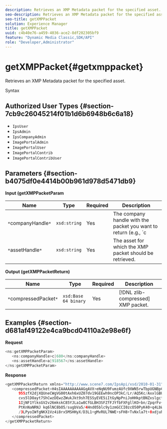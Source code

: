 ```yaml
---
description: Retrieves an XMP Metadata packet for the specified asset.
seo-description: Retrieves an XMP Metadata packet for the specified asset.
seo-title: getXMPPacket
solution: Experience Manager
title: getXMPPacket
uuid: c4b40e76-a459-4036-ace2-8df202305bf9
feature: "Dynamic Media Classic,SDK/API"
role: "Developer,Administrator"
---
```


# getXMPPacket{#getxmppacket}

Retrieves an XMP Metadata packet for the specified asset.

 Syntax 

## Authorized User Types {#section-7cb9c26045214f01b1d6b6948b6c6a18}

* `IpsUser` 
* `IpsAdmin` 
* `IpsCompanyAdmin` 
* `ImagePortalAdmin` 
* `ImagePortalUser` 
* `ImagePortalContrib` 
* `ImagePortalContribUser`

## Parameters {#section-b4075df0e4414b00b961d978d5471db9}

**Input (getXMPPacketParam** 

|  Name  | Type  | Required  | Description  |
|---|---|---|---|
|  `*`companyHandle`*`  | `xsd:string`  | Yes  |The company handle with the packet you want to return (e.g., `c|656`).  |
|  `*`assetHandle`*`  | `xsd:string`  | Yes  | The asset for which the XMP packet should be retrieved.  |

**Output (getXMPPacketReturn)** 

|  Name  | Type  | Required  | Description  |
|---|---|---|---|
|  `*`compressedPacket`*`  | `xsd:Base 64 binary`  | Yes  | [!DNL zlib-compressed] XMP packet.  |

## Examples {#section-d681af49122e4ca9bcd04110a2e98e6f}

**Request** 

```java
<ns:getXMPPacketParam>
   <ns:companyHandle>c|680</ns:companyHandle>
   <ns:assetHandle>a|918567</ns:assetHandle>
</ns:getXMPPacketParam>
```

**Response** 

```java
<getXMPPacketReturn xmlns="http://www.scene7.com/IpsApi/xsd/2010-01-31">
   <compressedPacket>H4sIAAAAAAAAAAGqAVX+eNqNU9FumzAUfc9XWN5rwTbpUGNBpC3RtpdqU9NOe3XABTRsU9sM8vezMUUp6qQhhDg+
      955zfX2djXQUneCWgVG00tAxh6xUZ07dv19GEEwh9ncOP3kC/Lr/AQ5Kc/AxxlGBUwxSEpPtLUm3NyDBeIdIghISkTuKU3qLwfzA/QZkunymD8
      cvs5lDOayt7ShCwzDEwzZWukJkt9sh7ESSyEVE5iItGyNpPniJoHHkptBNZxslgcfsrHqbQ7jxTkG8q5VVplbdYiFNPO0tLpRAC4
      1IjNF1YlksGV2v26mkskC85YJLa1w8CfGLBH3SFZfFJYfbFXFgllKO+bn/ZpqrFv+xsS519WKO1mX9y/yoHppveRXrgWTlxX9qJk0ojHG9eaBP3
      PtKnNaNRNJ kq6lNC8bO5/sugbVa5/4Hnd05blc9y1zmGCCI0zcO50PyK40+q4LbWPt3IqGmykqnONnVgUUYNvsdfOH6wzN6C03OMd6zQb0KpSh
      /3LPyoIWfgNKX1Vz4i8rx5MSHHyX/D3L1+gMvRUL7NWE+sFH8+TvNxla7t+8xdjuhqNPERMBaoBAAA=
   </compressedPacket>
</getXMPPacketReturn>
```

